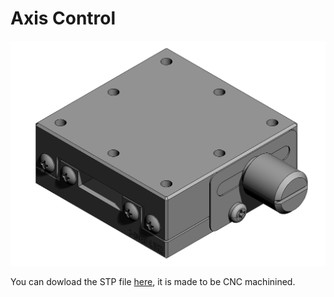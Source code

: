 # Axis Control


[![](../../images/Stepper_Motor_Container/axis-control.png)](../../models/Stepper_Motor_Container/Axis-control.stp)


You can dowload the STP file [here](../../models/Stepper_Motor_Container/Axis-control.stp), it is made to be CNC machinined.

